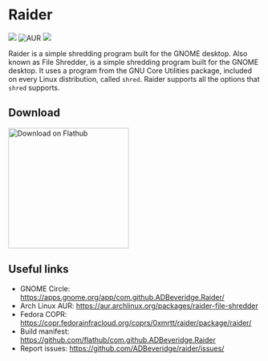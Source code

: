 # Raider

<img src="https://img.shields.io/flathub/downloads/com.github.ADBeveridge.Raider?style=flat-square"> <img alt="AUR" src="https://img.shields.io/aur/version/raider-file-shredder?style=flat-square"></a> <img src="https://copr.fedorainfracloud.org/coprs/0xmrtt/raider/package/raider/status_image/last_build.png"/>

Raider is a simple shredding program built for the GNOME desktop. Also known as File Shredder, is a simple shredding program built for the GNOME desktop. It uses a  program from the GNU Core Utilities package, included on every Linux distribution, called `shred`. Raider supports all the options that `shred` supports.

## Download
<a href='https://beta.flathub.org/apps/details/com.github.ADBeveridge.Raider'><img width='240' alt='Download on Flathub' src='https://flathub.org/assets/badges/flathub-badge-en.png'/></a>

## Useful links
*   GNOME Circle: <https://apps.gnome.org/app/com.github.ADBeveridge.Raider/>
*   Arch Linux AUR: <https://aur.archlinux.org/packages/raider-file-shredder>
*   Fedora COPR: <https://copr.fedorainfracloud.org/coprs/0xmrtt/raider/package/raider/>
*   Build manifest: <https://github.com/flathub/com.github.ADBeveridge.Raider>
*   Report issues: <https://github.com/ADBeveridge/raider/issues/>
